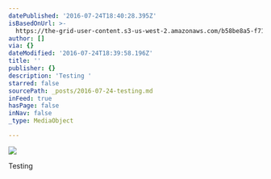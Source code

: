 ```yaml
---
datePublished: '2016-07-24T18:40:28.395Z'
isBasedOnUrl: >-
  https://the-grid-user-content.s3-us-west-2.amazonaws.com/b58be8a5-f710-4763-9076-2768d1ceb9cf.jpg
author: []
via: {}
dateModified: '2016-07-24T18:39:58.196Z'
title: ''
publisher: {}
description: 'Testing '
starred: false
sourcePath: _posts/2016-07-24-testing.md
inFeed: true
hasPage: false
inNav: false
_type: MediaObject

---
```

![](https://the-grid-user-content.s3-us-west-2.amazonaws.com/30b7783a-2b2c-48db-8778-e9ddd98751d1.jpg)

Testing